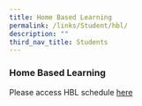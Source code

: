 ```yaml
---
title: Home Based Learning
permalink: /links/Student/hbl/
description: ""
third_nav_title: Students
---
```

### Home Based Learning

<p>Please access HBL schedule <a href="https://sites.google.com/moe.edu.sg/opss-hbl-2023-for-students/hbl-schedule" target="_blank">here</a></p>